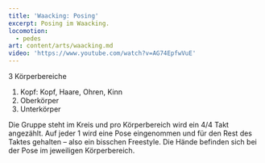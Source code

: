 ```yaml
---
title: 'Waacking: Posing'
excerpt: Posing im Waacking.
locomotion:
  - pedes
art: content/arts/waacking.md
video: 'https://www.youtube.com/watch?v=AG74EpfwVuE'
---
```


3 Körperbereiche

1. Kopf: Kopf, Haare, Ohren, Kinn
2. Oberkörper
3. Unterkörper

Die Gruppe steht im Kreis und pro Körperbereich wird ein 4/4 Takt angezählt. Auf jeder 1 wird eine Pose eingenommen und für den Rest des Taktes gehalten – also ein bisschen Freestyle. Die Hände befinden sich bei der Pose im jeweiligen Körperbereich.

